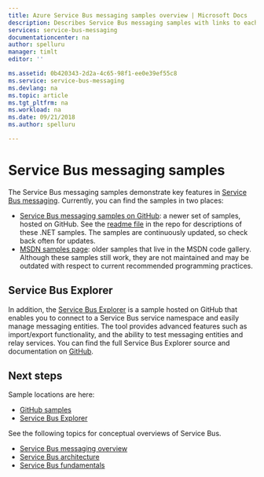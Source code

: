 ```yaml
---
title: Azure Service Bus messaging samples overview | Microsoft Docs
description: Describes Service Bus messaging samples with links to each
services: service-bus-messaging
documentationcenter: na
author: spelluru
manager: timlt
editor: ''

ms.assetid: 0b420343-2d2a-4c65-98f1-ee0e39ef55c8
ms.service: service-bus-messaging
ms.devlang: na
ms.topic: article
ms.tgt_pltfrm: na
ms.workload: na
ms.date: 09/21/2018
ms.author: spelluru

---
```

# Service Bus messaging samples

The Service Bus messaging samples demonstrate key features in [Service Bus messaging](https://azure.microsoft.com/services/service-bus/). Currently, you can find the samples in two places:

- [Service Bus messaging samples on GitHub](https://github.com/Azure/azure-service-bus/tree/master/samples/DotNet): a newer set of samples, hosted on GitHub. See the [readme file](https://github.com/Azure/azure-service-bus/blob/master/samples/DotNet/Microsoft.ServiceBus.Messaging/README.md) in the repo for descriptions of these .NET samples. The samples are continuously updated, so check back often for updates.
- [MSDN samples page](https://code.msdn.microsoft.com/site/search?query=service%20bus&f%5B0%5D.Value=service%20bus&f%5B0%5D.Type=SearchText&ac=5): older samples that live in the MSDN code gallery. Although these samples still work, they are not maintained and may be outdated with respect to current recommended programming practices.
 
## Service Bus Explorer

In addition, the [Service Bus Explorer](https://github.com/paolosalvatori/ServiceBusExplorer) is a sample hosted on GitHub that enables you to connect to a Service Bus service namespace and easily manage messaging entities. The tool provides advanced features such as import/export functionality, and the ability to test messaging entities and relay services. You can find the full Service Bus Explorer source and documentation on [GitHub](https://github.com/paolosalvatori/ServiceBusExplorer).

## Next steps

Sample locations are here:

- [GitHub samples](https://github.com/Azure/azure-service-bus/tree/master/samples)
- [Service Bus Explorer](https://github.com/paolosalvatori/ServiceBusExplorer)

See the following topics for conceptual overviews of Service Bus.

* [Service Bus messaging overview](service-bus-messaging-overview.md)
* [Service Bus architecture](service-bus-architecture.md)
* [Service Bus fundamentals](service-bus-fundamentals-hybrid-solutions.md)

